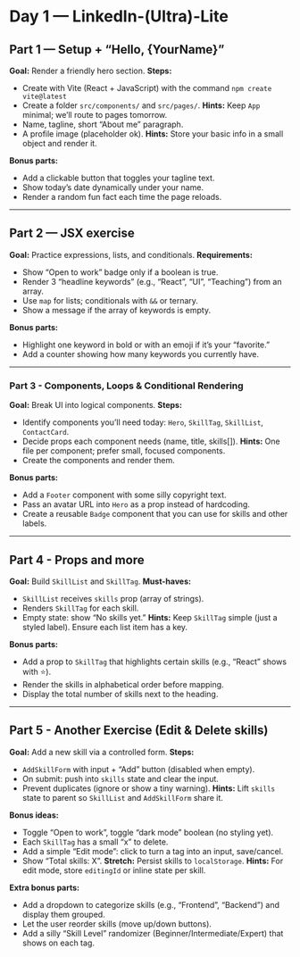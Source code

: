 # Day 1 — LinkedIn-(Ultra)-Lite

## Part 1 — Setup + “Hello, {YourName}”

**Goal:** Render a friendly hero section.
**Steps:**

* Create with Vite (React + JavaScript) with the command `npm create vite@latest` 
* Create a folder `src/components/` and `src/pages/`.
  **Hints:** Keep `App` minimal; we’ll route to pages tomorrow.
* Name, tagline, short “About me” paragraph.
* A profile image (placeholder ok).
  **Hints:** Store your basic info in a small object and render it.

**Bonus parts:**

* Add a clickable button that toggles your tagline text.
* Show today’s date dynamically under your name.
* Render a random fun fact each time the page reloads.

---

## Part 2 — JSX exercise

**Goal:** Practice expressions, lists, and conditionals.
**Requirements:**

* Show “Open to work” badge only if a boolean is true.
* Render 3 “headline keywords” (e.g., “React”, “UI”, “Teaching”) from an array.
* Use `map` for lists; conditionals with `&&` or ternary.
* Show a message if the array of keywords is empty.

**Bonus parts:**

* Highlight one keyword in bold or with an emoji if it’s your “favorite.”
* Add a counter showing how many keywords you currently have.

---

### Part 3 - Components, Loops & Conditional Rendering

**Goal:** Break UI into logical components.
**Steps:**

* Identify components you’ll need today: `Hero`, `SkillTag`, `SkillList`, `ContactCard`.
* Decide props each component needs (name, title, skills\[]).
  **Hints:** One file per component; prefer small, focused components.
* Create the components and render them.

**Bonus parts:**

* Add a `Footer` component with some silly copyright text.
* Pass an avatar URL into `Hero` as a prop instead of hardcoding.
* Create a reusable `Badge` component that you can use for skills and other labels.

---

## Part 4 - Props and more

**Goal:** Build `SkillList` and `SkillTag`.
**Must-haves:**

* `SkillList` receives `skills` prop (array of strings).
* Renders `SkillTag` for each skill.
* Empty state: show “No skills yet.”
  **Hints:** Keep `SkillTag` simple (just a styled label). Ensure each list item has a key.

**Bonus parts:**

* Add a prop to `SkillTag` that highlights certain skills (e.g., “React” shows with ⭐).
* Render the skills in alphabetical order before mapping.
* Display the total number of skills next to the heading.

---

## Part 5 - Another Exercise (Edit & Delete skills)

**Goal:** Add a new skill via a controlled form.
**Steps:**

* `AddSkillForm` with input + “Add” button (disabled when empty).
* On submit: push into `skills` state and clear the input.
* Prevent duplicates (ignore or show a tiny warning).
  **Hints:** Lift `skills` state to parent so `SkillList` and `AddSkillForm` share it.


**Bonus ideas:**
* Toggle “Open to work”, toggle “dark mode” boolean (no styling yet).
* Each `SkillTag` has a small “x” to delete.
* Add a simple “Edit mode”: click to turn a tag into an input, save/cancel.
* Show “Total skills: X”.
  **Stretch:** Persist skills to `localStorage`.
  **Hints:** For edit mode, store `editingId` or inline state per skill.

**Extra bonus parts:**

* Add a dropdown to categorize skills (e.g., “Frontend”, “Backend”) and display them grouped.
* Let the user reorder skills (move up/down buttons).
* Add a silly “Skill Level” randomizer (Beginner/Intermediate/Expert) that shows on each tag.

